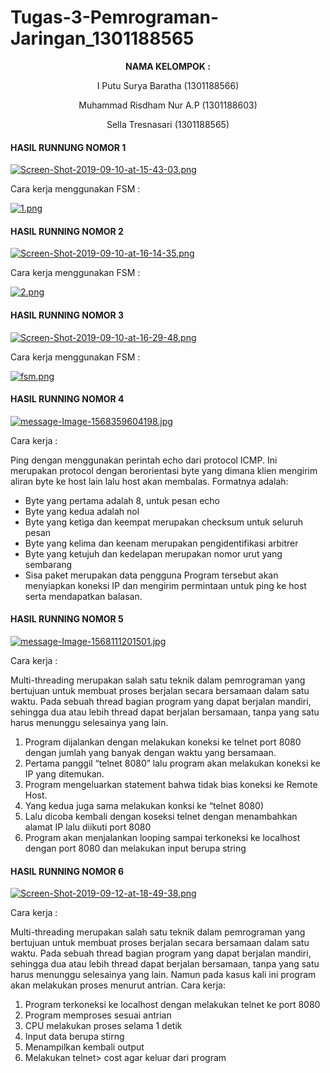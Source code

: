 # Tugas-3-Pemrograman-Jaringan_1301188565

<p align="center"
  <a><strong>  NAMA KELOMPOK :  </strong></a> 
</p>
<p align="center">
  <a>  I Putu Surya Baratha (1301188566)  </a> 
</p> 

<p align="center">
  <a>  Muhammad Risdham Nur A.P (1301188603)  </a> 
</p>

<p align="center">
  <a>  Sella Tresnasari  (1301188565)  </a> 
</p> 



#### HASIL RUNNUNG NOMOR 1 ####

[![Screen-Shot-2019-09-10-at-15-43-03.png](https://i.postimg.cc/hjn0W6X1/Screen-Shot-2019-09-10-at-15-43-03.png)](https://postimg.cc/8FyvLyB7)

Cara kerja menggunakan FSM :

[![1.png](https://i.postimg.cc/RZHQ7y4f/1.png)](https://postimg.cc/RWvH9P3V)

#### HASIL RUNNING NOMOR 2 ####

[![Screen-Shot-2019-09-10-at-16-14-35.png](https://i.postimg.cc/VkRt0vvn/Screen-Shot-2019-09-10-at-16-14-35.png)](https://postimg.cc/bZZrKzQw)

Cara kerja menggunakan FSM :

[![2.png](https://i.postimg.cc/Dyt1w6Lz/2.png)](https://postimg.cc/nCGXdvd8)

#### HASIL RUNNING NOMOR 3 ####

[![Screen-Shot-2019-09-10-at-16-29-48.png](https://i.postimg.cc/G3FmmNHs/Screen-Shot-2019-09-10-at-16-29-48.png)](https://postimg.cc/t7gjrBdX)

Cara kerja menggunakan FSM :

[![fsm.png](https://i.postimg.cc/NGZxKQwY/fsm.png)](https://postimg.cc/DmdGDkZY)

#### HASIL RUNNING NOMOR 4 ####

[![message-Image-1568359604198.jpg](https://i.postimg.cc/1Xs5dh1T/message-Image-1568359604198.jpg)](https://postimg.cc/MM3ScLTb)

Cara kerja :

Ping dengan menggunakan perintah echo dari protocol ICMP. Ini merupakan protocol dengan berorientasi byte yang dimana klien mengirim aliran byte ke host lain lalu host akan membalas. Formatnya adalah:
* Byte yang pertama adalah 8, untuk pesan echo
* Byte yang kedua adalah nol
* Byte yang ketiga dan keempat merupakan checksum untuk seluruh pesan
* Byte yang kelima dan keenam merupakan pengidentifikasi arbitrer
* Byte yang ketujuh dan kedelapan merupakan nomor urut yang sembarang
* Sisa paket merupakan data pengguna
Program tersebut akan menyiapkan koneksi IP dan mengirim permintaan untuk ping ke host serta mendapatkan balasan.

#### HASIL RUNNING NOMOR 5 ####

[![message-Image-1568111201501.jpg](https://i.postimg.cc/m2ZB2gv0/message-Image-1568111201501.jpg)](https://postimg.cc/xqZW6nTR)

Cara kerja :

Multi-threading merupakan salah satu teknik dalam pemrograman yang bertujuan untuk membuat proses berjalan secara bersamaan dalam satu waktu. Pada sebuah thread bagian program yang dapat berjalan mandiri, sehingga dua atau lebih thread dapat
berjalan bersamaan, tanpa yang satu harus menunggu selesainya yang lain.
1. Program dijalankan dengan melakukan koneksi ke telnet port 8080 dengan jumlah yang banyak dengan waktu yang bersamaan.
2. Pertama panggil “telnet 8080” lalu program akan melakukan koneksi ke IP yang ditemukan.
3. Program mengeluarkan statement bahwa tidak bias koneksi ke Remote Host.
4. Yang kedua juga sama melakukan konksi ke “telnet 8080)
5. Lalu dicoba kembali dengan koseksi telnet dengan menambahkan alamat IP lalu diikuti port
8080
6. Program akan menjalankan looping sampai terkoneksi ke localhost dengan port 8080
dan melakukan input berupa string

#### HASIL RUNNING NOMOR 6 ####

[![Screen-Shot-2019-09-12-at-18-49-38.png](https://i.postimg.cc/NMq5t0QP/Screen-Shot-2019-09-12-at-18-49-38.png)](https://postimg.cc/sBmV9sQp)

Cara kerja : 

Multi-threading merupakan salah satu teknik dalam pemrograman yang bertujuan untuk membuat proses berjalan secara bersamaan dalam satu waktu. Pada sebuah thread bagian program yang dapat berjalan mandiri, sehingga dua atau lebih thread dapat
berjalan bersamaan, tanpa yang satu harus menunggu selesainya yang lain. Namun pada kasus kali ini program akan melakukan proses menurut antrian.
Cara kerja:
1. Program terkoneksi ke localhost dengan melakukan telnet ke port 8080
2. Program memproses sesuai antrian
3. CPU melakukan proses selama 1 detik
4. Input data berupa stirng
5. Menampilkan kembali output
6. Melakukan telnet> cost agar keluar dari program

